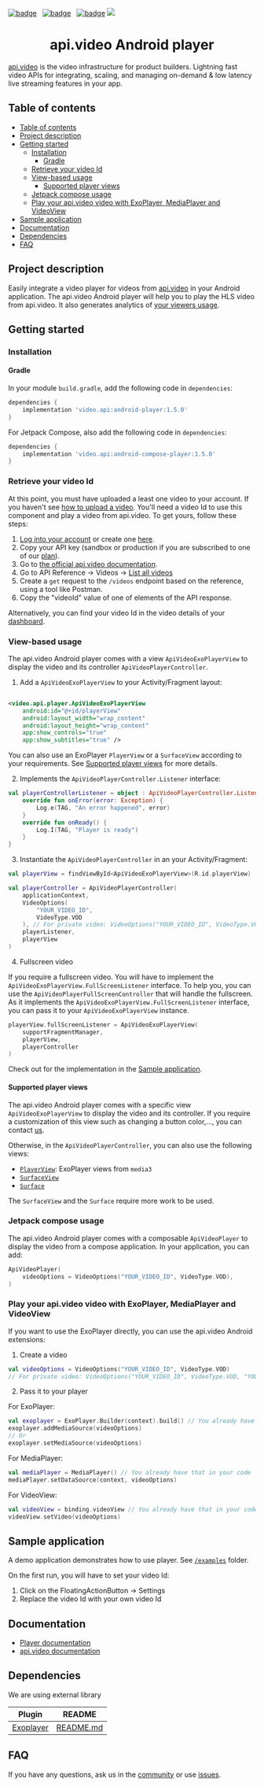 <!--<documentation_excluded>-->
[![badge](https://img.shields.io/twitter/follow/api_video?style=social)](https://twitter.com/intent/follow?screen_name=api_video)
&nbsp; [![badge](https://img.shields.io/github/stars/apivideo/api.video-android-player?style=social)](https://github.com/apivideo/api.video-android-player)
&nbsp; [![badge](https://img.shields.io/discourse/topics?server=https%3A%2F%2Fcommunity.api.video)](https://community.api.video)
![](https://github.com/apivideo/.github/blob/main/assets/apivideo_banner.png)
<h1 align="center">api.video Android player</h1>

[api.video](https://api.video) is the video infrastructure for product builders. Lightning fast
video APIs for integrating, scaling, and managing on-demand & low latency live streaming features in
your app.

## Table of contents

- [Table of contents](#table-of-contents)
- [Project description](#project-description)
- [Getting started](#getting-started)
  - [Installation](#installation)
    - [Gradle](#gradle)
  - [Retrieve your video Id](#retrieve-your-video-id)
  - [View-based usage](#view-based-usage)
    - [Supported player views](#supported-player-views)
  - [Jetpack compose usage](#jetpack-compose-usage)
  - [Play your api.video video with ExoPlayer, MediaPlayer and VideoView](#play-your-apivideo-video-with-exoplayer-mediaplayer-and-videoview)
- [Sample application](#sample-application)
- [Documentation](#documentation)
- [Dependencies](#dependencies)
- [FAQ](#faq)

<!--</documentation_excluded>-->
<!--<documentation_only>
---
title: api.video Android Player
meta: 
  description: The official api.video Android Player component for api.video. [api.video](https://api.video/) is the video infrastructure for product builders. Lightning fast video APIs for integrating, scaling, and managing on-demand & low latency live streaming features in your app.
---

# api.video Android Player

[api.video](https://api.video/) is the video infrastructure for product builders. Lightning fast video APIs for integrating, scaling, and managing on-demand & low latency live streaming features in your app.

</documentation_only>-->
## Project description

Easily integrate a video player for videos from [api.video](https://api.video) in your Android
application.
The api.video Android player will help you to play the HLS video from api.video. It also generates
analytics of [your viewers usage](https://api.video/product/video-analytics/).

## Getting started

### Installation

#### Gradle

In your module `build.gradle`, add the following code in `dependencies`:

```groovy
dependencies {
    implementation 'video.api:android-player:1.5.0'
}
```

For Jetpack Compose, also add the following code in `dependencies`:

```groovy
dependencies {
    implementation 'video.api:android-compose-player:1.5.0'
}
```

### Retrieve your video Id

At this point, you must have uploaded a least one video to your account. If you haven't
see [how to upload a video](https://docs.api.video/vod/upload-a-video-regular-upload). You'll need
a video Id to use this component and play a video from api.video. To get yours, follow these steps:

1. [Log into your account](https://dashboard.api.video/login) or create
   one [here](https://dashboard.api.video/register).
2. Copy your API key (sandbox or production if you are subscribed to one of
   our [plan](https://api.video/pricing)).
3. Go to [the official api.video documentation](https://docs.api.video/).
4. Go to API Reference -> Videos -> [List all videos](https://docs.api.video/reference/api/Videos#list-all-video-objects)
5. Create a `get` request to the `/videos` endpoint based on the reference, using a tool like Postman.
6. Copy the "videoId" value of one of elements of the API response.

Alternatively, you can find your video Id in the video details of
your [dashboard](https://dashboard.api.video).

### View-based usage

The api.video Android player comes with a view `ApiVideoExoPlayerView` to display the video and its
controller `ApiVideoPlayerController`.

1. Add a `ApiVideoExoPlayerView` to your Activity/Fragment layout:

```xml

<video.api.player.ApiVideoExoPlayerView 
    android:id="@+id/playerView"
    android:layout_width="wrap_content" 
    android:layout_height="wrap_content"
    app:show_controls="true" 
    app:show_subtitles="true" />
```

You can also use an ExoPlayer `PlayerView` or a `SurfaceView` according to your requirements.
See [Supported player views](#supported-player-views) for more details.

2. Implements the `ApiVideoPlayerController.Listener` interface:

```kotlin
val playerControllerListener = object : ApiVideoPlayerController.Listener {
    override fun onError(error: Exception) {
        Log.e(TAG, "An error happened", error)
    }
    override fun onReady() {
        Log.I(TAG, "Player is ready")
    }
}
```

3. Instantiate the `ApiVideoPlayerController` in an your Activity/Fragment:

```kotlin
val playerView = findViewById<ApiVideoExoPlayerView>(R.id.playerView)

val playerController = ApiVideoPlayerController(
    applicationContext,
    VideoOptions(
        "YOUR_VIDEO_ID",
        VideoType.VOD
    ), // For private video: VideoOptions("YOUR_VIDEO_ID", VideoType.VOD, "YOUR_PRIVATE_VIDEO_TOKEN")
    playerListener,
    playerView
)
```

4. Fullscreen video

If you require a fullscreen video. You will have to implement
the `ApiVideoExoPlayerView.FullScreenListener` interface.
To help you, you can use the `ApiVideoPlayerFullScreenController` that will handle the fullscreen.
As it implements the `ApiVideoExoPlayerView.FullScreenListener` interface, you can pass it to
your `ApiVideoExoPlayerView` instance.

```kotlin
playerView.fullScreenListener = ApiVideoExoPlayerView(
    supportFragmentManager,
    playerView,
    playerController
)
```

Check out for the implementation in the [Sample application](#sample-application).

#### Supported player views

The api.video Android player comes with a specific view `ApiVideoExoPlayerView` to display the video
and its controller. If you require a customization of this view such as changing a button color,...,
you can contact [us](https://github.com/apivideo/api.video-android-player/issues).

Otherwise, in the `ApiVideoPlayerController`, you can also use the following views:

* [`PlayerView`](https://developer.android.com/reference/androidx/media3/ui/PlayerView): ExoPlayer
  views from `media3`
* [`SurfaceView`](https://developer.android.com/reference/android/view/SurfaceView)
* [`Surface`](https://developer.android.com/reference/android/view/Surface)

The `SurfaceView` and the `Surface` require more work to be used.

### Jetpack compose usage

The api.video Android player comes with a composable `ApiVideoPlayer` to display the video from a
compose application. In your application, you can add:

```kotlin
ApiVideoPlayer(
    videoOptions = VideoOptions("YOUR_VIDEO_ID", VideoType.VOD),
)
```

### Play your api.video video with ExoPlayer, MediaPlayer and VideoView

If you want to use the ExoPlayer directly, you can use the api.video Android extensions:

1. Create a video

```kotlin
val videoOptions = VideoOptions("YOUR_VIDEO_ID", VideoType.VOD)
// For private video: VideoOptions("YOUR_VIDEO_ID", VideoType.VOD, "YOUR_PRIVATE_VIDEO_TOKEN")
```

2. Pass it to your player

For ExoPlayer:

```kotlin
val exoplayer = ExoPlayer.Builder(context).build() // You already have that in your code
exoplayer.addMediaSource(videoOptions)
// Or
exoplayer.setMediaSource(videoOptions)
```

For MediaPlayer:

```kotlin
val mediaPlayer = MediaPlayer() // You already have that in your code
mediaPlayer.setDataSource(context, videoOptions)
```

For VideoView:

```kotlin
val videoView = binding.videoView // You already have that in your code
videoView.setVideo(videoOptions)
```

## Sample application

A demo application demonstrates how to use player.
See [`/examples`](https://github.com/apivideo/api.video-android-player/tree/main/examples)
folder.

On the first run, you will have to set your video Id:

1. Click on the FloatingActionButton -> Settings
2. Replace the video Id with your own video Id

## Documentation

* [Player documentation](https://apivideo.github.io/api.video-android-player/)
* [api.video documentation](https://docs.api.video)

## Dependencies

We are using external library

| Plugin                                           | README                                                  |
|--------------------------------------------------|---------------------------------------------------------|
| [Exoplayer](https://github.com/google/ExoPlayer) | [README.md](https://github.com/google/ExoPlayer#readme) |

## FAQ

If you have any questions, ask us in the [community](https://community.api.video) or
use [issues](https://github.com/apivideo/api.video-android-player/issues).
